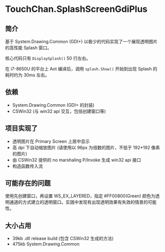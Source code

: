 ﻿# TouchChan.SplashScreenGdiPlus

## 简介

基于 System.Drawing.Common (GDI+) 以极少的代码实现了一个展现透明图片的高性能 Splash 窗口。

核心代码只有 `DisplaySplash()` 50 行左右。

在 i7-8650U 的平台上 Aot 编译后，调用 `splash.Show()` 开始到出现 Splash 的耗时约为 30ms 左右。

## 依赖

* System.Drawing.Common (GDI+ 的封装)
* CSWin32 (与 win32 api 交互，包括创建窗口等)

## 项目实现了

* 透明图片在 Primary Screen 上居中显示
* 高 dpi 下自动缩放图片 (请使用以 96px 为倍数的图片，不低于 192*192 像素的图片)
* 由 CSWin32 提供的 no marshaling P/Invoke 生成 win32 api 接口
* 构造函数传入流

## 可能存在的问题

使用先创建窗口，再设置 WS_EX_LAYERED，指定 #FF00800(Green) 颜色为透明通道的方式建立的透明窗口。实践中发现有出现透明效果有失效的情景的可能性。

## 大小占用

* 39kb .dll release build (包含 CSWin32 生成的方法)
* 475kb System.Drawing.Common
